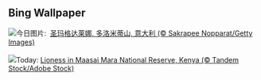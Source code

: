 ## Bing Wallpaper
![](https://www.bing.com/th?id=OHR.SantaMaddalena_ZH-CN7421083295_UHD.jpg&w=1000)今日图片: &nbsp;[圣玛格达莱娜, 多洛米蒂山, 意大利 (© Sakrapee Nopparat/Getty Images)](https://www.bing.com/th?id=OHR.SantaMaddalena_ZH-CN7421083295_UHD.jpg)
<br><br/>
![](https://www.bing.com/th?id=OHR.LionessKenya_EN-US8440386444_UHD.jpg&w=1000)Today: [Lioness in Maasai Mara National Reserve, Kenya (© Tandem Stock/Adobe Stock)](https://www.bing.com/th?id=OHR.LionessKenya_EN-US8440386444_UHD.jpg)
<br><br/>
